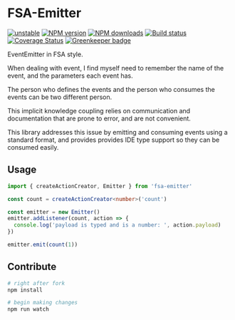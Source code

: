# FSA-Emitter

[![unstable][unstable-image]][unstable-url]
[![NPM version][npm-image]][npm-url]
[![NPM downloads][downloads-image]][downloads-url]
[![Build status][travis-image]][travis-url]
[![Coverage Status][coveralls-image]][coveralls-url]
[![Greenkeeper badge](https://badges.greenkeeper.io/unional/unpartial.svg)](https://greenkeeper.io/)

EventEmitter in FSA style.

When dealing with event, I find myself need to remember the name of the event,
and the parameters each event has.

The person who defines the events and the person who consumes the events can be two different person.

This implicit knowledge coupling relies on communication and documentation that are prone to error,
and are not convenient.

This library addresses this issue by emitting and consuming events using a standard format,
and provides provides IDE type support so they can be consumed easily.

## Usage

```ts
import { createActionCreator, Emitter } from 'fsa-emitter'

const count = createActionCreator<number>('count')

const emitter = new Emitter()
emitter.addListener(count, action => {
  console.log('payload is typed and is a number: ', action.payload)
})

emitter.emit(count(1))
```

## Contribute

```sh
# right after fork
npm install

# begin making changes
npm run watch

```

[unstable-image]: http://badges.github.io/stability-badges/dist/unstable.svg
[unstable-url]: http://github.com/badges/stability-badges
[npm-image]: https://img.shields.io/npm/v/fsa-emitter.svg?style=flat
[npm-url]: https://npmjs.org/package/fsa-emitter
[downloads-image]: https://img.shields.io/npm/dm/fsa-emitter.svg?style=flat
[downloads-url]: https://npmjs.org/package/fsa-emitter
[travis-image]: https://img.shields.io/travis/unional/fsa-emitter.svg?style=flat
[travis-url]: https://travis-ci.org/unional/fsa-emitter
[coveralls-image]: https://coveralls.io/repos/github/unional/fsa-emitter/badge.svg
[coveralls-url]: https://coveralls.io/github/unional/fsa-emitter
